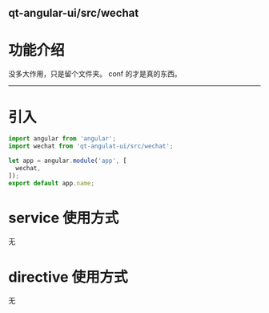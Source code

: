 qt-angular-ui/src/wechat
---

# 功能介绍
没多大作用，只是留个文件夹。
conf 的才是真的东西。


---

# 引入

```javascript
import angular from 'angular';
import wechat from 'qt-angulat-ui/src/wechat';

let app = angular.module('app', [
  wechat,
]);
export default app.name;
```

# service 使用方式
无

# directive 使用方式
无
